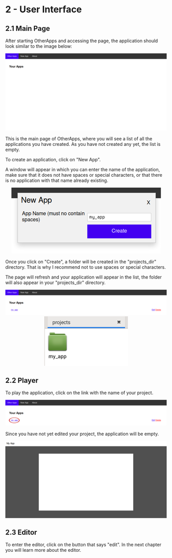 # 2 - User Interface

## 2.1 Main Page

After starting OtherApps and accessing the page, the application should look similar to the image below:
<div align="center">
  <img src="imgs/img1.png">
</div>

This is the main page of OtherApps, where you will see a list of all the applications you have created. As you have not created any yet, the list is empty.

To create an application, click on "New App".

A window will appear in which you can enter the name of the application, make sure that it does not have spaces or special characters, or that there is no application with that name already existing.
<div align="center">
  <img src="imgs/img2.png">
</div>

Once you click on "Create", a folder will be created in the "projects_dir" directory. That is why I recommend not to use spaces or special characters.

The page will refresh and your application will appear in the list, the folder will also appear in your "projects_dir" directory.
<div align="center">
  <img src="imgs/img3.png">
  <img src="imgs/img4.png">
</div>

## 2.2 Player
To play the application, click on the link with the name of your project.
<div align="center">
  <img src="imgs/img5.png">
</div>

Since you have not yet edited your project, the application will be empty.
<div align="center">
  <img src="imgs/img6.png">
</div>

## 2.3 Editor
To enter the editor, click on the button that says "edit". In the next chapter you will learn more about the editor.



